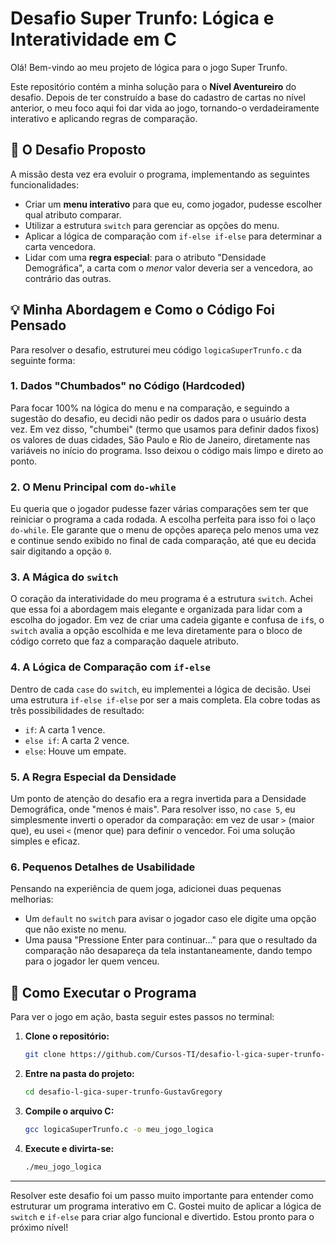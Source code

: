 # Desafio Super Trunfo: Lógica e Interatividade em C

Olá\! Bem-vindo ao meu projeto de lógica para o jogo Super Trunfo.

Este repositório contém a minha solução para o **Nível Aventureiro** do desafio. Depois de ter construído a base do cadastro de cartas no nível anterior, o meu foco aqui foi dar vida ao jogo, tornando-o verdadeiramente interativo e aplicando regras de comparação.

## 🎯 O Desafio Proposto

A missão desta vez era evoluir o programa, implementando as seguintes funcionalidades:

  - Criar um **menu interativo** para que eu, como jogador, pudesse escolher qual atributo comparar.
  - Utilizar a estrutura `switch` para gerenciar as opções do menu.
  - Aplicar a lógica de comparação com `if-else if-else` para determinar a carta vencedora.
  - Lidar com uma **regra especial**: para o atributo "Densidade Demográfica", a carta com o *menor* valor deveria ser a vencedora, ao contrário das outras.

## 💡 Minha Abordagem e Como o Código Foi Pensado

Para resolver o desafio, estruturei meu código `logicaSuperTrunfo.c` da seguinte forma:

### 1\. Dados "Chumbados" no Código (Hardcoded)

Para focar 100% na lógica do menu e na comparação, e seguindo a sugestão do desafio, eu decidi não pedir os dados para o usuário desta vez. Em vez disso, "chumbei" (termo que usamos para definir dados fixos) os valores de duas cidades, São Paulo e Rio de Janeiro, diretamente nas variáveis no início do programa. Isso deixou o código mais limpo e direto ao ponto.

### 2\. O Menu Principal com `do-while`

Eu queria que o jogador pudesse fazer várias comparações sem ter que reiniciar o programa a cada rodada. A escolha perfeita para isso foi o laço `do-while`. Ele garante que o menu de opções apareça pelo menos uma vez e continue sendo exibido no final de cada comparação, até que eu decida sair digitando a opção `0`.

### 3\. A Mágica do `switch`

O coração da interatividade do meu programa é a estrutura `switch`. Achei que essa foi a abordagem mais elegante e organizada para lidar com a escolha do jogador. Em vez de criar uma cadeia gigante e confusa de `if`s, o `switch` avalia a opção escolhida e me leva diretamente para o bloco de código correto que faz a comparação daquele atributo.

### 4\. A Lógica de Comparação com `if-else`

Dentro de cada `case` do `switch`, eu implementei a lógica de decisão. Usei uma estrutura `if-else if-else` por ser a mais completa. Ela cobre todas as três possibilidades de resultado:

  - `if`: A carta 1 vence.
  - `else if`: A carta 2 vence.
  - `else`: Houve um empate.

### 5\. A Regra Especial da Densidade

Um ponto de atenção do desafio era a regra invertida para a Densidade Demográfica, onde "menos é mais". Para resolver isso, no `case 5`, eu simplesmente inverti o operador da comparação: em vez de usar `>` (maior que), eu usei `<` (menor que) para definir o vencedor. Foi uma solução simples e eficaz.

### 6\. Pequenos Detalhes de Usabilidade

Pensando na experiência de quem joga, adicionei duas pequenas melhorias:

  - Um `default` no `switch` para avisar o jogador caso ele digite uma opção que não existe no menu.
  - Uma pausa "Pressione Enter para continuar..." para que o resultado da comparação não desapareça da tela instantaneamente, dando tempo para o jogador ler quem venceu.

## 🚀 Como Executar o Programa

Para ver o jogo em ação, basta seguir estes passos no terminal:

1.  **Clone o repositório:**

    ```bash
    git clone https://github.com/Cursos-TI/desafio-l-gica-super-trunfo-GustavGregory.git
    ```

2.  **Entre na pasta do projeto:**

    ```bash
    cd desafio-l-gica-super-trunfo-GustavGregory
    ```

3.  **Compile o arquivo C:**

    ```bash
    gcc logicaSuperTrunfo.c -o meu_jogo_logica
    ```

4.  **Execute e divirta-se:**

    ```bash
    ./meu_jogo_logica
    ```

-----

Resolver este desafio foi um passo muito importante para entender como estruturar um programa interativo em C. Gostei muito de aplicar a lógica de `switch` e `if-else` para criar algo funcional e divertido. Estou pronto para o próximo nível\!